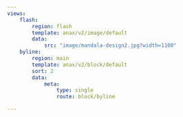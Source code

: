 ```yaml
---
views:
    flash:
        region: flash
        template: anax/v2/image/default
        data:
            src: "image/mandala-design2.jpg?width=1100"
    byline:
        region: main
        template: anax/v2/block/default
        sort: 2
        data:
            meta:
                type: single
                route: block/byline

---
```

